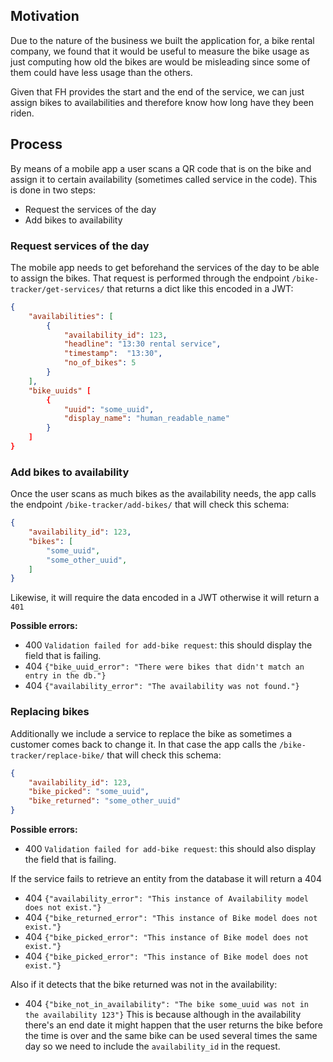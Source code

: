 ## Motivation
Due to the nature of the business we built the application for, a bike rental company, we found that it would be useful to measure the bike usage as just computing how old the bikes are would be misleading since some of them could have less usage than the others.

Given that FH provides the start and the end of the service, we can just assign bikes to availabilities and therefore know how long have they been riden.

## Process
By means of a mobile app a user scans a QR code that is on the bike and assign it to certain availability (sometimes called service in the code). This is done in two steps:
* Request the services of the day
* Add bikes to availability

### Request services of the day
The mobile app needs to get beforehand the services of the day to be able to assign the bikes. That request is performed through the endpoint `/bike-tracker/get-services/` that returns a dict like this encoded in a JWT:

```json
{
	"availabilities": [
		{
			"availability_id": 123,
			"headline": "13:30 rental service",
			"timestamp":  "13:30",
			"no_of_bikes": 5
		}
	],
    "bike_uuids" [
        {
            "uuid": "some_uuid",
            "display_name": "human_readable_name"
        }
    ]
}
```

### Add bikes to availability
Once the user scans as much bikes as the availability needs, the app calls the endpoint `/bike-tracker/add-bikes/` that will check this schema:
```json
{
	"availability_id": 123,
	"bikes": [
		"some_uuid",
		"some_other_uuid",
	]
}
```
Likewise, it will require the data encoded in a JWT otherwise it will return a `401`

**Possible errors:**
* 400 `Validation failed for add-bike request`: this should display the field that is failing.
* 404 `{"bike_uuid_error": "There were bikes that didn't match an entry in the db."}`
* 404 `{"availability_error": "The availability was not found."}`

### Replacing bikes
Additionally we include a service to replace the bike as sometimes a customer comes back to change it. In that case the app calls the `/bike-tracker/replace-bike/` that will check this schema:

```json
{
	"availability_id": 123,
	"bike_picked": "some_uuid",
	"bike_returned": "some_other_uuid"
}
```
**Possible errors:**
* 400 `Validation failed for add-bike request`: this should also display the field that is failing.

If the service fails to retrieve an entity from the database it will return a 404
* 404 `{"availability_error": "This instance of Availability model does not exist."}`
* 404 `{"bike_returned_error": "This instance of Bike model does not exist."}`
* 404 `{"bike_picked_error": "This instance of Bike model does not exist."}`
* 404 `{"bike_picked_error": "This instance of Bike model does not exist."}`

Also if it detects that the bike returned was not in the availability:
* 404 `{"bike_not_in_availability": "The bike some_uuid was not in the availability 123"}`
This is because although in the availability there's an end date it might happen that the user returns the bike before the time is over and the same bike can be used several times the same day so we need to include the `availability_id` in the request.
